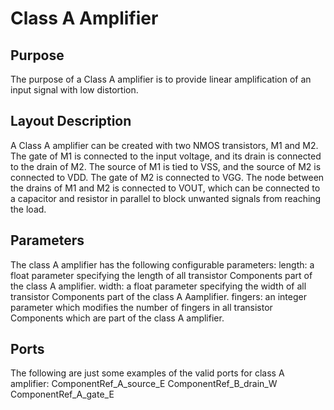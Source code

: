 # Class A Amplifier
## Purpose
The purpose of a Class A amplifier is to provide linear amplification of an input signal with low distortion.
## Layout Description
A Class A amplifier can be created with two NMOS transistors, M1 and M2. The gate of M1 is connected to the input voltage, and its drain is connected to the drain of M2. The source of M1 is tied to VSS, and the source of M2 is connected to VDD. The gate of M2 is connected to VGG. The node between the drains of M1 and M2 is connected to VOUT, which can be connected to a capacitor and resistor in parallel to block unwanted signals from reaching the load.
## Parameters
The class A amplifier has the following configurable parameters:
length: a float parameter specifying the length of all transistor Components part of the class A amplifier.
width: a float parameter specifying the width of all transistor Components part of the class A Aamplifier.
fingers: an integer parameter which modifies the number of fingers in all transistor Components which are part of the class A amplifier.
## Ports
The following are just some examples of the valid ports for class A amplifier:
ComponentRef_A_source_E
ComponentRef_B_drain_W
ComponentRef_A_gate_E

